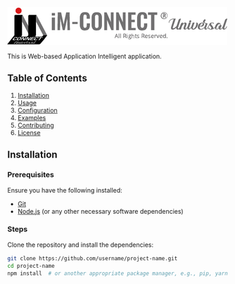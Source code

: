 <img src="images/logo.png" alt="Project Logo" width="500"/>

This is Web-based Application Intelligent application.

## Table of Contents

1. [Installation](#installation)
2. [Usage](#usage)
3. [Configuration](#configuration)
4. [Examples](#examples)
5. [Contributing](#contributing)
6. [License](#license)

## Installation

### Prerequisites

Ensure you have the following installed:
- [Git](https://git-scm.com/)
- [Node.js](https://nodejs.org/) (or any other necessary software dependencies)

### Steps

Clone the repository and install the dependencies:

```bash
git clone https://github.com/username/project-name.git
cd project-name
npm install  # or another appropriate package manager, e.g., pip, yarn

